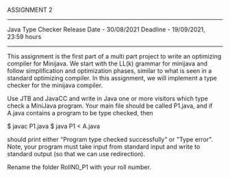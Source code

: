 ASSIGNMENT 2
*****************************************************************************************************************************************
Java Type Checker
Release Date - 30/08/2021
Deadline       - 19/09/2021, 23:59 hours
*****************************************************************************************************************************************
This assignment is the first part of a multi part project to write an optimizing compiler for Minijava. We start with the LL(k) grammar for minijava and follow simplification and optimization phases, similar to what is seen in a standard optimizing compiler. In this assignment, we will implement a type checker for the minijava compiler.

Use JTB and JavaCC and write in Java one or more visitors which type check a MiniJava program. Your main file should be called P1.java, and if A.java contains a program to be type checked, then

   $ javac  P1.java
   $ java  P1 < A.java

should print either "Program type checked successfully" or "Type error". Note, your program must take input from standard input and write to standard output (so that we can use redirection).

Rename the folder RollN0_P1 with your roll number.